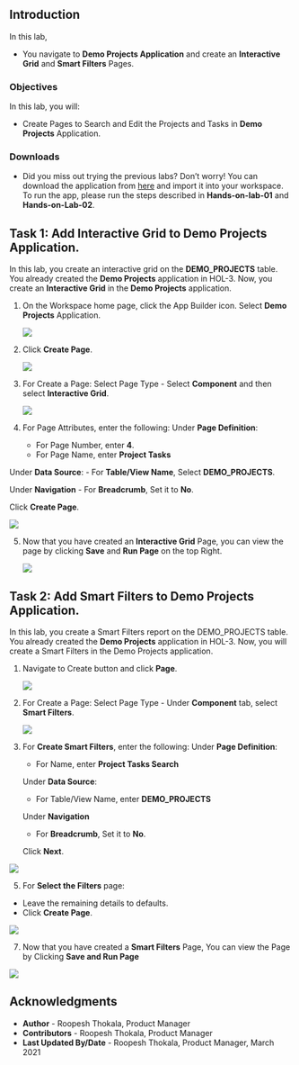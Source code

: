 <!--# Create the shopping cart page -->

## Introduction

In this lab,
  - You navigate to **Demo Projects Application** and create an **Interactive Grid** and **Smart Filters** Pages.

<!--
Customers will be able to:
- Review the items in the shopping cart
- Edit the quantity of the items
- Remove an item
- Clear the shopping cart
- Proceed to checkout

Estimated Time: 20 minutes

Watch the video below for a quick walk through of the lab.

[](youtube:Cvl9xMAqnm8)

-->
### Objectives
In this lab, you will:
- Create Pages to Search and Edit the Projects and Tasks in **Demo Projects** Application.

### Downloads

- Did you miss out trying the previous labs? Don’t worry! You can download the application from [here](Demo-projects1.sql) and import it into your workspace. To run the app, please run the steps described in **Hands-on-lab-01** and **Hands-on-Lab-02**.

## Task 1: Add Interactive Grid to Demo Projects Application.
In this lab, you create an interactive grid on the **DEMO_PROJECTS** table. You already created the **Demo Projects** application in HOL-3. Now, you create an **Interactive Grid** in the **Demo Projects** application.

1. On the Workspace home page, click the App Builder icon. Select **Demo Projects** Application.

    ![](./images/select-demo-projects-app1.png " ")

2. Click **Create Page**.

    ![](./images/create-page11.png " ")

3. For Create a Page: Select Page Type - Select **Component** and then select **Interactive Grid**.

    ![](./images/create-ig-1.png " ")

4. For Page Attributes, enter the following:
  Under **Page Definition**:
    - For Page Number, enter **4**.
    - For Page Name, enter **Project Tasks**  

  Under **Data Source**:
    - For **Table/View Name**, Select **DEMO_PROJECTS**.

  Under **Navigation**
    - For **Breadcrumb**, Set it to **No**.

  Click **Create Page**.

  ![](./images/create-ig-2.png " ")

5. Now that you have created an **Interactive Grid** Page, you can view the page by clicking **Save** and **Run Page** on the top Right.

    ![](./images/view-interactive-grid11.png " ")


## Task 2: Add Smart Filters to Demo Projects Application.
In this lab, you create a Smart Filters report on the DEMO_PROJECTS table. You already created the **Demo Projects** application in HOL-3. Now, you will create a Smart Filters in the Demo Projects application.

1. Navigate to Create button and click **Page**.

    ![](./images/create-sf-page11.png " ")

2. For Create a Page: Select Page Type - Under **Component** tab, select **Smart Filters**.

    ![](./images/create-sf-page12.png " ")

4. For **Create Smart Filters**, enter the following:
   Under **Page Definition**:
    - For Name, enter **Project Tasks Search**  

   Under **Data Source**:
    - For Table/View Name, enter **DEMO_PROJECTS**  

   Under **Navigation**
      - For **Breadcrumb**, Set it to **No**.

   Click **Next**.

  ![](./images/create-sf-page13.png " ")

5. For **Select the Filters** page:
  - Leave the remaining details to defaults.
  - Click **Create Page**.

  ![](./images/create-sf-page14.png " ")

7. Now that you have created a **Smart Filters** Page, You can view the Page by Clicking **Save and Run Page**

  ![](./images/create-sf-page16.png " ")

## **Acknowledgments**

- **Author** - Roopesh Thokala, Product Manager
- **Contributors** - Roopesh Thokala, Product Manager
- **Last Updated By/Date** - Roopesh Thokala, Product Manager, March 2021
